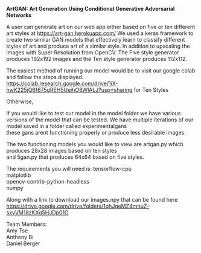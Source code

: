 **ArtGAN: Art Generation Using Conditional Generative Adversarial Networks**

A user can generate art on our web app either based on five or ten different art styles at https://art-gan.herokuapp.com/
We used a keras framework to create two similar GAN models that effectively learn to classify different styles of art and produce art of a similar style.
In addition to upscaling the images with Super Resolution from OpenCV.
The Five style generator produces 192x192 images and the Ten style generator produces 112x112.

The easiest method of running our model would be to visit our google colab and follow the steps displayed. <br />
https://colab.research.google.com/drive/1iX-hwK225jQ6f675gREH5UeihO8WlALJ?usp=sharing for Ten Styles <br />

Otherwise, <br />

If you would like to test our model in the model folder we have various versions of the model that can be tested.
We have multiple iterations of our model saved in a folder called experimentalgans <br /> 
these gans arent functioning properly or produce less desirable images.

The two functioning models you would like to view are artgan.py which produces 28x28 images based on ten styles<br />
and 5gan.py that produces 64x64 based on five styles.

The requirements you will need is:
tensorflow-cpu <br />
matplotlib <br />
opencv-contrib-python-headless <br />
numpy <br />

Along with a link to download our images.npy that can be found here https://drive.google.com/drive/folders/1qhJqeMZ4mnuZ-sxyVM18zKXg5HJDp01O.

Team Members:<br />
Amy Tse<br />
Anthony Bi<br />
Daniel Berger<br />
